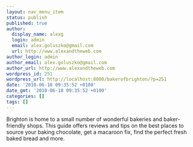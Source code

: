 ```yaml
---
layout: nav_menu_item
status: publish
published: true
author:
  display_name: alexg
  login: admin
  email: alex.goluszko@gmail.com
  url: http://www.alexandtheweb.com
author_login: admin
author_email: alex.goluszko@gmail.com
author_url: http://www.alexandtheweb.com
wordpress_id: 251
wordpress_url: http://localhost:8000/bakerofbrighton/?p=251
date: '2010-06-18 09:35:52 +0100'
date_gmt: '2010-06-18 09:35:52 +0100'
categories: []
tags: []
---
```

<p>Brighton is home to a small number of wonderful bakeries and baker-friendly shops. This guide offers reviews and tips on the best places to source your baking chocolate, get a macaroon fix, find the perfect fresh baked bread and more. </p>
